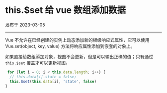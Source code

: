 # this.$set 给 vue 数组添加数据

发布于 2023-03-05 
  
---

Vue 不允许在已经创建的实例上动态添加新的根级响应式属性，它可以使用 Vue.set(object, key, value) 方法将响应属性添加到嵌套的对象上。

如果直接给数组添加对象，视图不会更新，但是可以输出正确的值；只有通过 `this.$set` 覆盖才可以更新视图。

```js
 for (let i = 0; i < this.data.length; i++) {
  // this.data[i].state = false;
  this.$set(this.data[i], 'state', false)
}
```